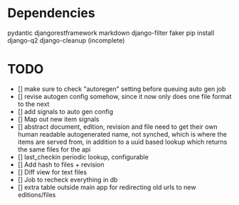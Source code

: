 # Dependencies
pydantic
djangorestframework
markdown
django-filter
faker
pip install django-q2
django-cleanup
(incomplete)

# TODO
- [] make sure to check "autoregen" setting before queuing auto gen job
- [] revise autogen config somehow, since it now only does one file format to the next
- [] add signals to auto gen config
- [] Map out new item signals
- [] abstract document, edition, revision and file need to get their own human readable autogenerated name, not synched, which is where the items are served from, in addition to a uuid based lookup which returns the same files for the api
- [] last_checkin periodic lookup, configurable
- [] Add hash to files + revision
- [] Diff view for text files
- [] Job to recheck everything in db
- [] extra table outside main app for redirecting old urls to new editions/files